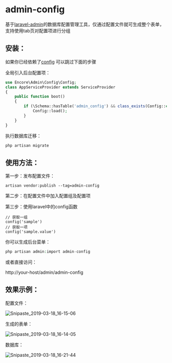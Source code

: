admin-config
======

基于[laravel-admin](https://github.com/z-song/laravel-admin)的数据库配置管理工具，仅通过配置文件就可生成整个表单，支持使用tab页对配置项进行分组



## 安装：

如果你已经依赖了[config](https://github.com/laravel-admin-extensions/config) 可以跳过下面的步骤

全局引入后台配置项：

```php
use Encore\Admin\Config\Config;
class AppServiceProvider extends ServiceProvider
{
    public function boot()
    {
        if (\Schema::hasTable('admin_config') && class_exists(Config::class)) {
            Config::load();
        }
    }
}
```

执行数据库迁移：

```php
php artisan migrate
```

## 使用方法：

第一步：发布配置文件：

```
artisan vendor:publish --tag=admin-config
```

第二步：在配置文件中加入配置组及配置项

第三步：使用laravel中的config函数

```
// 获取一组
config('sample')
// 获取一项
config('sample.value')
```



你可以生成后台菜单：

```php
php artisan admin:import admin-config
```

或者直接访问：

http://your-host/admin/admin-config



## 效果示例：

配置文件：

![Snipaste_2019-03-18_16-15-06](https://ws2.sinaimg.cn/large/006tKfTcgy1g171pq3t4oj31730pk0vl.jpg)

生成的表单：

![Snipaste_2019-03-18_16-14-05](https://ws2.sinaimg.cn/large/006tKfTcgy1g171q2oy8vj31b70qjwgd.jpg)

数据库：

![Snipaste_2019-03-18_16-21-44](https://ws1.sinaimg.cn/large/006tKfTcgy1g171q8ri68j30uk0fa411.jpg)





